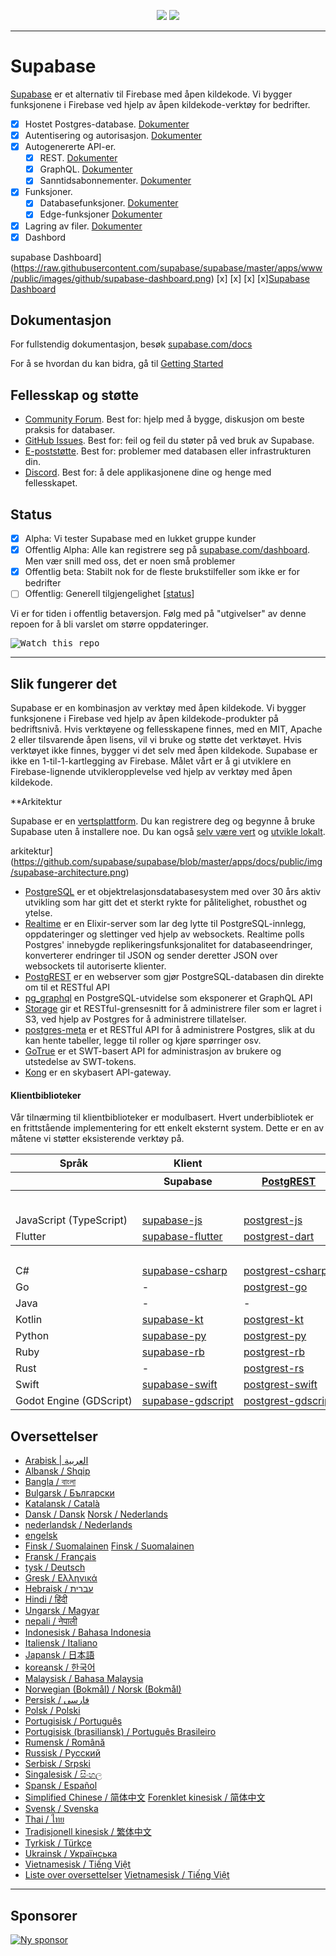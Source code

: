 <p align="center">
<img src="https://user-images.githubusercontent.com/8291514/213727234-cda046d6-28c6-491a-b284-b86c5cede25d.png#gh-light-mode-only">
<img src="https://user-images.githubusercontent.com/8291514/213727225-56186826-bee8-43b5-9b15-86e839d89393.png#gh-dark-mode-only">
</p>

---

# Supabase

[Supabase](https://supabase.com) er et alternativ til Firebase med åpen kildekode. Vi bygger funksjonene i Firebase ved hjelp av åpen kildekode-verktøy for bedrifter.

- [x] Hostet Postgres-database. [Dokumenter](https://supabase.com/docs/guides/database)
- [x] Autentisering og autorisasjon. [Dokumenter](https://supabase.com/docs/guides/auth)
- [x] Autogenererte API-er.
  - [x] REST. [Dokumenter](https://supabase.com/docs/guides/api#rest-api-overview)
  - [x] GraphQL. [Dokumenter](https://supabase.com/docs/guides/api#graphql-api-overview)
  - [x] Sanntidsabonnementer. [Dokumenter](https://supabase.com/docs/guides/api#realtime-api-overview)
- [x] Funksjoner.
  - [x] Databasefunksjoner. [Dokumenter](https://supabase.com/docs/guides/database/functions)
  - [x] Edge-funksjoner [Dokumenter](https://supabase.com/docs/guides/functions)
- [x] Lagring av filer. [Dokumenter](https://supabase.com/docs/guides/storage)
- [x] Dashbord

supabase Dashboard](https://raw.githubusercontent.com/supabase/supabase/master/apps/www/public/images/github/supabase-dashboard.png) [x] [x] [x] [x][Supabase Dashboard](https://raw.githubusercontent.com/supabase/supabase/master/apps/www/public/images/github/supabase-dashboard.png)

## Dokumentasjon

For fullstendig dokumentasjon, besøk [supabase.com/docs](https://supabase.com/docs)

For å se hvordan du kan bidra, gå til [Getting Started](../DEVELOPERS.md)

## Fellesskap og støtte

- [Community Forum](https://github.com/supabase/supabase/discussions). Best for: hjelp med å bygge, diskusjon om beste praksis for databaser.
- [GitHub Issues](https://github.com/supabase/supabase/issues). Best for: feil og feil du støter på ved bruk av Supabase.
- [E-poststøtte](https://supabase.com/docs/support#business-support). Best for: problemer med databasen eller infrastrukturen din.
- [Discord](https://discord.supabase.com). Best for: å dele applikasjonene dine og henge med fellesskapet.

## Status

- [x] Alpha: Vi tester Supabase med en lukket gruppe kunder
- [x] Offentlig Alpha: Alle kan registrere seg på [supabase.com/dashboard](https://supabase.com/dashboard). Men vær snill med oss, det er noen små problemer
- [x] Offentlig beta: Stabilt nok for de fleste brukstilfeller som ikke er for bedrifter
- [ ] Offentlig: Generell tilgjengelighet [[status](https://supabase.com/docs/guides/getting-started/features#feature-status)]

Vi er for tiden i offentlig betaversjon. Følg med på "utgivelser" av denne repoen for å bli varslet om større oppdateringer.

<kbd><img src="https://raw.githubusercontent.com/supabase/supabase/d5f7f413ab356dc1a92075cb3cee4e40a957d5b1/web/static/watch-repo.gif" alt="Watch this repo"/></kbd>

---

## Slik fungerer det

Supabase er en kombinasjon av verktøy med åpen kildekode. Vi bygger funksjonene i Firebase ved hjelp av åpen kildekode-produkter på bedriftsnivå. Hvis verktøyene og fellesskapene finnes, med en MIT, Apache 2 eller tilsvarende åpen lisens, vil vi bruke og støtte det verktøyet. Hvis verktøyet ikke finnes, bygger vi det selv med åpen kildekode. Supabase er ikke en 1-til-1-kartlegging av Firebase. Målet vårt er å gi utviklere en Firebase-lignende utvikleropplevelse ved hjelp av verktøy med åpen kildekode.

\*\*Arkitektur

Supabase er en [vertsplattform](https://supabase.com/dashboard). Du kan registrere deg og begynne å bruke Supabase uten å installere noe.
Du kan også [selv være vert](https://supabase.com/docs/guides/hosting/overview) og [utvikle lokalt](https://supabase.com/docs/guides/local-development).

arkitektur](https://github.com/supabase/supabase/blob/master/apps/docs/public/img/supabase-architecture.png)

- [PostgreSQL](https://www.postgresql.org/) er et objektrelasjonsdatabasesystem med over 30 års aktiv utvikling som har gitt det et sterkt rykte for pålitelighet, robusthet og ytelse.
- [Realtime](https://github.com/supabase/realtime) er en Elixir-server som lar deg lytte til PostgreSQL-innlegg, oppdateringer og slettinger ved hjelp av websockets. Realtime polls Postgres' innebygde replikeringsfunksjonalitet for databaseendringer, konverterer endringer til JSON og sender deretter JSON over websockets til autoriserte klienter.
- [PostgREST](http://postgrest.org/) er en webserver som gjør PostgreSQL-databasen din direkte om til et RESTful API
- [pg_graphql](http://github.com/supabase/pg_graphql/) en PostgreSQL-utvidelse som eksponerer et GraphQL API
- [Storage](https://github.com/supabase/storage-api) gir et RESTful-grensesnitt for å administrere filer som er lagret i S3, ved hjelp av Postgres for å administrere tillatelser.
- [postgres-meta](https://github.com/supabase/postgres-meta) er et RESTful API for å administrere Postgres, slik at du kan hente tabeller, legge til roller og kjøre spørringer osv.
- [GoTrue](https://github.com/netlify/gotrue) er et SWT-basert API for administrasjon av brukere og utstedelse av SWT-tokens.
- [Kong](https://github.com/Kong/kong) er en skybasert API-gateway.

#### Klientbiblioteker

Vår tilnærming til klientbiblioteker er modulbasert. Hvert underbibliotek er en frittstående implementering for ett enkelt eksternt system. Dette er en av måtene vi støtter eksisterende verktøy på.

<table style="table-layout:fixed; white-space: nowrap;">
  <tr>
    <th>Språk</th>
    <th>Klient</th>
    <th colspan="5">Funksjonsklienter (inkludert i Supabase-klienten)</th>
  </tr>
  
  <tr>
    <th></th>
    <th>Supabase</th>
    <th><a href="https://github.com/postgrest/postgrest" target="_blank" rel="noopener noreferrer">PostgREST</a></th>
    <th><a href="https://github.com/supabase/gotrue" target="_blank" rel="noopener noreferrer">GoTrue</a></th>
    <th><a href="https://github.com/supabase/realtime" target="_blank" rel="noopener noreferrer">Realtime</a></th>
    <th><a href="https://github.com/supabase/storage-api" target="_blank" rel="noopener noreferrer">Storage</a></th>
    <th>Functions</th>
  </tr>
  <!-- TEMPLATE FOR NEW ROW -->
  <!-- START ROW
  <tr>
    <td>lang</td>
    <td><a href="https://github.com/supabase-community/supabase-lang" target="_blank" rel="noopener noreferrer">supabase-lang</a></td>
    <td><a href="https://github.com/supabase-community/postgrest-lang" target="_blank" rel="noopener noreferrer">postgrest-lang</a></td>
    <td><a href="https://github.com/supabase-community/gotrue-lang" target="_blank" rel="noopener noreferrer">gotrue-lang</a></td>
    <td><a href="https://github.com/supabase-community/realtime-lang" target="_blank" rel="noopener noreferrer">realtime-lang</a></td>
    <td><a href="https://github.com/supabase-community/storage-lang" target="_blank" rel="noopener noreferrer">storage-lang</a></td>
  </tr>
  END ROW -->
  
  <th colspan="7">⚡️ Offisiell ⚡️</th>
  
  <tr>
    <td>JavaScript (TypeScript)</td>
    <td><a href="https://github.com/supabase/supabase-js" target="_blank" rel="noopener noreferrer">supabase-js</a></td>
    <td><a href="https://github.com/supabase/postgrest-js" target="_blank" rel="noopener noreferrer">postgrest-js</a></td>
    <td><a href="https://github.com/supabase/gotrue-js" target="_blank" rel="noopener noreferrer">gotrue-js</a></td>
    <td><a href="https://github.com/supabase/realtime-js" target="_blank" rel="noopener noreferrer">realtime-js</a></td>
    <td><a href="https://github.com/supabase/storage-js" target="_blank" rel="noopener noreferrer">storage-js</a></td>
    <td><a href="https://github.com/supabase/functions-js" target="_blank" rel="noopener noreferrer">functions-js</a></td>
  </tr>
    <tr>
    <td>Flutter</td>
    <td><a href="https://github.com/supabase/supabase-flutter" target="_blank" rel="noopener noreferrer">supabase-flutter</a></td>
    <td><a href="https://github.com/supabase/postgrest-dart" target="_blank" rel="noopener noreferrer">postgrest-dart</a></td>
    <td><a href="https://github.com/supabase/gotrue-dart" target="_blank" rel="noopener noreferrer">gotrue-dart</a></td>
    <td><a href="https://github.com/supabase/realtime-dart" target="_blank" rel="noopener noreferrer">realtime-dart</a></td>
    <td><a href="https://github.com/supabase/storage-dart" target="_blank" rel="noopener noreferrer">storage-dart</a></td>
    <td><a href="https://github.com/supabase/functions-dart" target="_blank" rel="noopener noreferrer">functions-dart</a></td>
  </tr>
  
  <th colspan="7">💚 Fellesskap 💚</th>
  
  <tr>
    <td>C#</td>
    <td><a href="https://github.com/supabase-community/supabase-csharp" target="_blank" rel="noopener noreferrer">supabase-csharp</a></td>
    <td><a href="https://github.com/supabase-community/postgrest-csharp" target="_blank" rel="noopener noreferrer">postgrest-csharp</a></td>
    <td><a href="https://github.com/supabase-community/gotrue-csharp" target="_blank" rel="noopener noreferrer">gotrue-csharp</a></td>
    <td><a href="https://github.com/supabase-community/realtime-csharp" target="_blank" rel="noopener noreferrer">realtime-csharp</a></td>
    <td><a href="https://github.com/supabase-community/storage-csharp" target="_blank" rel="noopener noreferrer">storage-csharp</a></td>
    <td><a href="https://github.com/supabase-community/functions-csharp" target="_blank" rel="noopener noreferrer">functions-csharp</a></td>
  </tr>
  <tr>
    <td>Go</td>
    <td>-</td>
    <td><a href="https://github.com/supabase-community/postgrest-go" target="_blank" rel="noopener noreferrer">postgrest-go</a></td>
    <td><a href="https://github.com/supabase-community/gotrue-go" target="_blank" rel="noopener noreferrer">gotrue-go</a></td>
    <td>-</td>
    <td><a href="https://github.com/supabase-community/storage-go" target="_blank" rel="noopener noreferrer">storage-go</a></td>
    <td><a href="https://github.com/supabase-community/functions-go" target="_blank" rel="noopener noreferrer">functions-go</a></td>
  </tr>
  <tr>
    <td>Java</td>
    <td>-</td>
    <td>-</td>
    <td><a href="https://github.com/supabase-community/gotrue-java" target="_blank" rel="noopener noreferrer">gotrue-java</a></td>
    <td>-</td>
    <td><a href="https://github.com/supabase-community/storage-java" target="_blank" rel="noopener noreferrer">storage-java</a></td>
    <td>-</td>
  </tr>
  <tr>
    <td>Kotlin</td>
    <td><a href="https://github.com/supabase-community/supabase-kt" target="_blank" rel="noopener noreferrer">supabase-kt</a></td>
    <td><a href="https://github.com/supabase-community/supabase-kt/tree/master/Postgrest" target="_blank" rel="noopener noreferrer">postgrest-kt</a></td>
    <td><a href="https://github.com/supabase-community/supabase-kt/tree/master/GoTrue" target="_blank" rel="noopener noreferrer">gotrue-kt</a></td>
    <td><a href="https://github.com/supabase-community/supabase-kt/tree/master/Realtime" target="_blank" rel="noopener noreferrer">realtime-kt</a></td>
    <td><a href="https://github.com/supabase-community/supabase-kt/tree/master/Storage" target="_blank" rel="noopener noreferrer">storage-kt</a></td>
    <td><a href="https://github.com/supabase-community/supabase-kt/tree/master/Functions" target="_blank" rel="noopener noreferrer">functions-kt</a></td>
  </tr>
  <tr>
    <td>Python</td>
    <td><a href="https://github.com/supabase-community/supabase-py" target="_blank" rel="noopener noreferrer">supabase-py</a></td>
    <td><a href="https://github.com/supabase-community/postgrest-py" target="_blank" rel="noopener noreferrer">postgrest-py</a></td>
    <td><a href="https://github.com/supabase-community/gotrue-py" target="_blank" rel="noopener noreferrer">gotrue-py</a></td>
    <td><a href="https://github.com/supabase-community/realtime-py" target="_blank" rel="noopener noreferrer">realtime-py</a></td>
    <td><a href="https://github.com/supabase-community/storage-py" target="_blank" rel="noopener noreferrer">storage-py</a></td>
    <td><a href="https://github.com/supabase-community/functions-py" target="_blank" rel="noopener noreferrer">functions-py</a></td>
  </tr>
  <tr>
    <td>Ruby</td>
    <td><a href="https://github.com/supabase-community/supabase-rb" target="_blank" rel="noopener noreferrer">supabase-rb</a></td>
    <td><a href="https://github.com/supabase-community/postgrest-rb" target="_blank" rel="noopener noreferrer">postgrest-rb</a></td>
    <td>-</td>
    <td>-</td>
    <td>-</td>
    <td>-</td>
  </tr>
  <tr>
    <td>Rust</td>
    <td>-</td>
    <td><a href="https://github.com/supabase-community/postgrest-rs" target="_blank" rel="noopener noreferrer">postgrest-rs</a></td>
    <td>-</td>
    <td>-</td>
    <td>-</td>
    <td>-</td>
  </tr>
  <tr>
    <td>Swift</td>
    <td><a href="https://github.com/supabase-community/supabase-swift" target="_blank" rel="noopener noreferrer">supabase-swift</a></td>
    <td><a href="https://github.com/supabase-community/postgrest-swift" target="_blank" rel="noopener noreferrer">postgrest-swift</a></td>
    <td><a href="https://github.com/supabase-community/gotrue-swift" target="_blank" rel="noopener noreferrer">gotrue-swift</a></td>
    <td><a href="https://github.com/supabase-community/realtime-swift" target="_blank" rel="noopener noreferrer">realtime-swift</a></td>
    <td><a href="https://github.com/supabase-community/storage-swift" target="_blank" rel="noopener noreferrer">storage-swift</a></td>
    <td><a href="https://github.com/supabase-community/functions-swift" target="_blank" rel="noopener noreferrer">functions-swift</a></td>
  </tr>
  <tr>
    <td>Godot Engine (GDScript)</td>
    <td><a href="https://github.com/supabase-community/godot-engine.supabase" target="_blank" rel="noopener noreferrer">supabase-gdscript</a></td>
    <td><a href="https://github.com/supabase-community/postgrest-gdscript" target="_blank" rel="noopener noreferrer">postgrest-gdscript</a></td>
    <td><a href="https://github.com/supabase-community/gotrue-gdscript" target="_blank" rel="noopener noreferrer">gotrue-gdscript</a></td>
    <td><a href="https://github.com/supabase-community/realtime-gdscript" target="_blank" rel="noopener noreferrer">realtime-gdscript</a></td>
    <td><a href="https://github.com/supabase-community/storage-gdscript" target="_blank" rel="noopener noreferrer">storage-gdscript</a></td>
    <td><a href="https://github.com/supabase-community/functions-gdscript" target="_blank" rel="noopener noreferrer">functions-gdscript</a></td>
  </tr>
  
</table>

<!--- Remove this list if you're translating to another language, it's hard to keep updated across multiple files-->
<!--- Keep only the link to the list of translation files-->

## Oversettelser

- [Arabisk | العربية](/i18n/README.ar.md)
- [Albansk / Shqip](/i18n/README.sq.md)
- [Bangla / বাংলা](/i18n/README.bn.md)
- [Bulgarsk / Български](/i18n/README.bg.md)
- [Katalansk / Català](/i18n/README.ca.md)
- [Dansk / Dansk](/i18n/README.da.md) [Norsk / Nederlands](/i18n/README.da.md)
- [nederlandsk / Nederlands](/i18n/README.nl.md)
- [engelsk](https://github.com/supabase/supabase)
- [Finsk / Suomalainen](/i18n/README.fi.md) [Finsk / Suomalainen](/i18n/README.fi.md)
- [Fransk / Français](/i18n/README.fr.md)
- [tysk / Deutsch](/i18n/README.de.md)
- [Gresk / Ελληνικά](/i18n/README.gr.md)
- [Hebraisk / עברית](/i18n/README.he.md)
- [Hindi / हिंदी](/i18n/README.hi.md)
- [Ungarsk / Magyar](/i18n/README.hu.md)
- [nepali / नेपाली](/i18n/README.ne.md)
- [Indonesisk / Bahasa Indonesia](/i18n/README.id.md)
- [Italiensk / Italiano](/i18n/README.it.md)
- [Japansk / 日本語](/i18n/README.jp.md)
- [koreansk / 한국어](/i18n/README.ko.md)
- [Malaysisk / Bahasa Malaysia](/i18n/README.ms.md)
- [Norwegian (Bokmål) / Norsk (Bokmål)](/i18n/README.nb-no.md)
- [Persisk / فارسی](/i18n/README.fa.md)
- [Polsk / Polski](/i18n/README.pl.md)
- [Portugisisk / Português](/i18n/README.pt.md)
- [Portugisisk (brasiliansk) / Português Brasileiro](/i18n/README.pt-br.md)
- [Rumensk / Română](/i18n/README.ro.md)
- [Russisk / Pусский](/i18n/README.ru.md)
- [Serbisk / Srpski](/i18n/README.sr.md)
- [Singalesisk / සිංහල](/i18n/README.si.md)
- [Spansk / Español](/i18n/README.es.md)
- [Simplified Chinese / 简体中文](/i18n/README.zh-cn.md) [Forenklet kinesisk / 简体中文](/i18n/README.zh-cn.md)
- [Svensk / Svenska](/i18n/README.sv.md)
- [Thai / ไทย](/i18n/README.th.md)
- [Tradisjonell kinesisk / 繁体中文](/i18n/README.zh-tw.md)
- [Tyrkisk / Türkçe](/i18n/README.tr.md)
- [Ukrainsk / Українська](/i18n/README.uk.md)
- [Vietnamesisk / Tiếng Việt](/i18n/README.vi-vn.md)
- [Liste over oversettelser](/i18n/languages.md) [Vietnamesisk / Tiếng Việt](/i18n/README.vi-vn.md) <!--- Keep only this -->

---

## Sponsorer

[![Ny sponsor](https://user-images.githubusercontent.com/10214025/90518111-e74bbb00-e198-11ea-8f88-c9e3c1aa4b5b.png)](https://github.com/sponsors/supabase)
